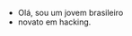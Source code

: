 - Olá, sou um jovem brasileiro
- novato em hacking.

<!---
bkb2008/bkb2008 is a ✨ special ✨ repository because its `README.md` (this file) appears on your GitHub profile.
You can click the Preview link to take a look at your changes.
--->
